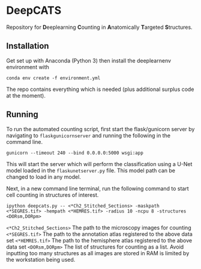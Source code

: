 # DeepCATS

Repository for **D**eeplearning **C**ounting in **A**natomically **T**argeted **S**tructures.

## Installation

Get set up with Anaconda (Python 3) then install the deeplearnenv environment with

`conda env create -f environment.yml`

The repo contains everything which is needed (plus additional surplus code at the moment).

## Running

To run the automated counting script, first start the flask/gunicorn server by navigating to `flaskgunicornserver` and running the following in the command line.

`gunicorn --timeout 240 --bind 0.0.0.0:5000 wsgi:app`

This will start the server which will perform the classification using a U-Net model loaded in the `flaskunetserver.py` file. This model path can be changed to load in any model.

Next, in a new command line terminal, run the following command to start cell counting in structures of interest.

`ipython deepcats.py -- <*Ch2_Stitched_Sections> -maskpath <*SEGRES.tif> -hempath <*HEMRES.tif> -radius 10 -ncpu 8 -structures <DORsm,DORpm>`

`<*Ch2_Stitched_Sections>` The path to the microscopy images for counting
`<*SEGRES.tif>` The path to the annotation atlas registered to the above data set
`<*HEMRES.tif>` The path to the hemisphere atlas registered to the above data set
`<DORsm,DORpm>` The list of structures for counting as a list. Avoid inputting too many structures as all images are stored in RAM is limited by the workstation being used.
